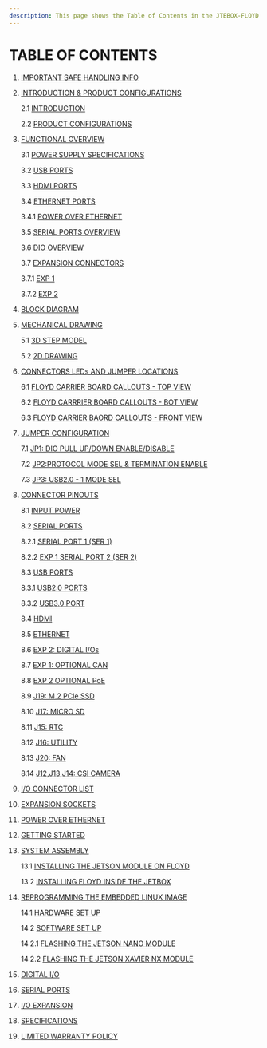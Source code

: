 ```yaml
---
description: This page shows the Table of Contents in the JTEBOX-FLOYD system manual.
---
```


# TABLE OF CONTENTS

1. [IMPORTANT SAFE HANDLING INFO](1.-important-safe-handling-information.md)
2.  [INTRODUCTION & PRODUCT CONFIGURATIONS](2.-introduction.md)

    2.1 [INTRODUCTION](2.-introduction.md#2-1-introduction)

    2.2 [PRODUCT CONFIGURATIONS](2.-introduction.md#2-2-product-configurations)
3.  [FUNCTIONAL OVERVIEW](3.-jetbox-floyd-system.md)

    3.1 [POWER SUPPLY SPECIFICATIONS](3.-jetbox-floyd-system.md#3-1-power-supply-specifications)

    3.2 [USB PORTS](3.-jetbox-floyd-system.md#3-2-usb-ports)

    3.3 [HDMI PORTS](3.-jetbox-floyd-system.md#3-3-hdmi-ports)

    3.4 [ETHERNET PORTS](3.-jetbox-floyd-system.md#3-4-ethernet-ports)

    &#x20;   3.4.1 [POWER OVER ETHERNET](3.-jetbox-floyd-system.md#3-4-1-power-over-ethernet-poe)

    3.5 [SERIAL PORTS OVERVIEW](3.-jetbox-floyd-system.md#3-5-serial-port-overview)

    3.6 [DIO OVERVIEW](3.-jetbox-floyd-system.md#3-6-dio-overview)

    3.7 [EXPANSION CONNECTORS](3.-jetbox-floyd-system.md#3-5-expansion-connectors)

    &#x20;   3.7.1 [EXP 1](3.-jetbox-floyd-system.md#3-5-1-exp1)

    &#x20;   3.7.2 [EXP 2](3.-jetbox-floyd-system.md#3-5-2-exp-2)
4. [BLOCK DIAGRAM](4.-jetson-module-technical-specifications.md)
5.  [MECHANICAL DRAWING](5.-functional-overview.md)

    5.1 [3D STEP MODEL](5.-functional-overview.md#5-1-3d-step-model)

    5.2 [2D DRAWING](5.-functional-overview.md#5-2-2d-drawing)
6.  [CONNECTORS LEDs AND JUMPER LOCATIONS](6.-block-diagram.md)

    6.1 [FLOYD CARRIER BOARD CALLOUTS - TOP VIEW](6.-block-diagram.md#6-1-floyd-carrier-board-callouts-top)

    6.2 [FLOYD CARRRIER BOARD CALLOUTS - BOT VIEW](6.-block-diagram.md#6-2-floyd-carrier-board-callouts-bot-view)

    6.3 [FLOYD CARRIER BAORD CALLOUTS - FRONT VIEW](6.-block-diagram.md#6-3-floyd-carrier-board-callouts-front-view)
7.  [JUMPER CONFIGURATION](7.-connector-and-jumper-locations.md)

    7.1 [JP1: DIO PULL UP/DOWN ENABLE/DISABLE](7.-connector-and-jumper-locations.md#7-1-jp-1-dio-pull-up-down-enable-disable)

    7.2 [JP2:PROTOCOL MODE SEL & TERMINATION ENABLE](7.-connector-and-jumper-locations.md#7-2-jp-2-protocol-mode-select-and-termination-enable)

    7.3 [JP3: USB2.0 - 1 MODE SEL](7.-connector-and-jumper-locations.md#7-3-jp-3-usb-2-0-1-mode-select)
8.  [CONNECTOR PINOUTS](8.-i-o-connectors.md)

    8.1 [INPUT POWER](8.-i-o-connectors.md#8-1-j-3-input-power-connector)

    8.2 [SERIAL PORTS](8.-i-o-connectors.md#8-2-j-1-exp-1-serial-ports)

    &#x20;   8.2.1 [SERIAL PORT 1 (SER 1)](8.-i-o-connectors.md#8-2-1-j1-serial-port-1-ser-1)

    &#x20;   8.2.2 [EXP 1 SERIAL PORT 2 (SER 2)](8.-i-o-connectors.md#8-2-2-exp-1-serial-port-2-ser-2)

    8.3 [USB PORTS](8.-i-o-connectors.md#8-3-j-4-j-6-usb-ports)

    &#x20;   8.3.1 [USB2.0 PORTS](8.-i-o-connectors.md#8-3-1-j-4-usb-2-0-ports)

    &#x20;   8.3.2 [USB3.0 PORT](8.-i-o-connectors.md#8-3-2-j-6-usb-3-0-port)

    8.4 [HDMI](8.-i-o-connectors.md#8-4-j-5-hdmi)

    8.5 [ETHERNET](8.-i-o-connectors.md#8-5-j-7-ethernet)

    8.6 [EXP 2: DIGITAL I/Os](8.-i-o-connectors.md#8-6-exp-2-digital-i-os)

    8.7 [EXP 1: OPTIONAL CAN](8.-i-o-connectors.md#8-7-exp-1-controller-area-network-can-optional)

    8.8 [EXP 2 OPTIONAL PoE](8.-i-o-connectors.md#8-8-exp-2-poe-power-input-optional)

    8.9 [J19: M.2 PCIe SSD](8.-i-o-connectors.md#8-9-j-19-pcie-m-2-ssd-socket-m-key-2280-size)

    8.10 [J17: MICRO SD](8.-i-o-connectors.md#8-10-j-17-minicard-socket)

    8.11 [J15: RTC](8.-i-o-connectors.md#8-11-j-15-rtc-battery-connector)

    8.12 [J16: UTILITY](8.-i-o-connectors.md#8-12-j-16-utility-connector)

    8.13 [J20: FAN](8.-i-o-connectors.md#8-13-j-20-fan-connector)

    8.14 [J12,J13,J14: CSI CAMERA](8.-i-o-connectors.md#8-14-j-12-j-13-j-14-camera-connectors)
9. [I/O CONNECTOR LIST](9.-i-o-connector-list.md)
10. [EXPANSION SOCKETS](10.-configuration-jumpers.md)
11. [POWER OVER ETHERNET](11.-flashing-the-bsp-image.md)
12. [GETTING STARTED](12.-thermal-solutions.md)
13. [SYSTEM ASSEMBLY](13.-system-assembly.md)

    13.1 [INSTALLING THE JETSON MODULE ON FLOYD](13.-system-assembly.md#13-1-installing-the-jetson-module-on-floyd)

    13.2 [INSTALLING FLOYD INSIDE THE JETBOX](13.-system-assembly.md#13-2-installing-floyd-inside-the-jetbox)
14. [REPROGRAMMING THE EMBEDDED LINUX IMAGE](14.-specifications.md)

    14.1 [HARDWARE SET UP](14.-specifications.md#14-1-hardware-setup)

    14.2 [SOFTWARE SET UP](14.-specifications.md#14-2-software-setup)

    &#x20;   14.2.1 [FLASHING THE JETSON NANO MODULE](14.-specifications.md#14-2-1-flashing-jetson-nano-module)

    &#x20;   14.2.2 [FLASHING THE JETSON XAVIER NX MODULE](14.-specifications.md#14-2-1-flashing-jetson-xavier-nx-module)
15. [DIGITAL I/O](15.-digital-i-o-operations.md)
16. [SERIAL PORTS](16.-serial-ports.md)
17. [I/O EXPANSION](16.-i-o-expansion.md)
18. [SPECIFICATIONS](17.-specifications.md)
19. [LIMITED WARRANTY POLICY](15.-limited-warranty-policy.md)
